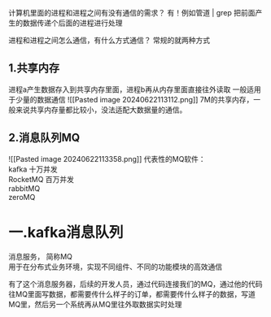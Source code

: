 
计算机里面的进程和进程之间有没有通信的需求？
有！例如管道 | grep 把前面产生的数据传递个后面的进程进行处理

进程和进程之间怎么通信，有什么方式通信？
常规的就两种方式
## 1.共享内存
进程a产生数据存入到共享内存里面，进程b再从内存里面直接往外读取
一般适用于少量的数据通信
![[Pasted image 20240622113112.png]]
7M的共享内存，一般来说共享内存量都比较小，没法适配大数据量的通信。
## 2.消息队列MQ
![[Pasted image 20240622113358.png]]
代表性的MQ软件：  
kafka         十万并发  
RocketMQ 百万并发  
rabbitMQ  
zeroMQ

# 一.kafka消息队列

消息服务， 简称MQ  
用于在分布式业务环境，实现不同组件、不同的功能模块的高效通信

有了这个消息服务器，后续的开发人员，通过代码连接我们的MQ，通过他的代码往MQ里面写数据，都需要传什么样子的订单，都需要传什么样子的数据，写道MQ里，然后另一个系统再从MQ里往外取数据实时处理

